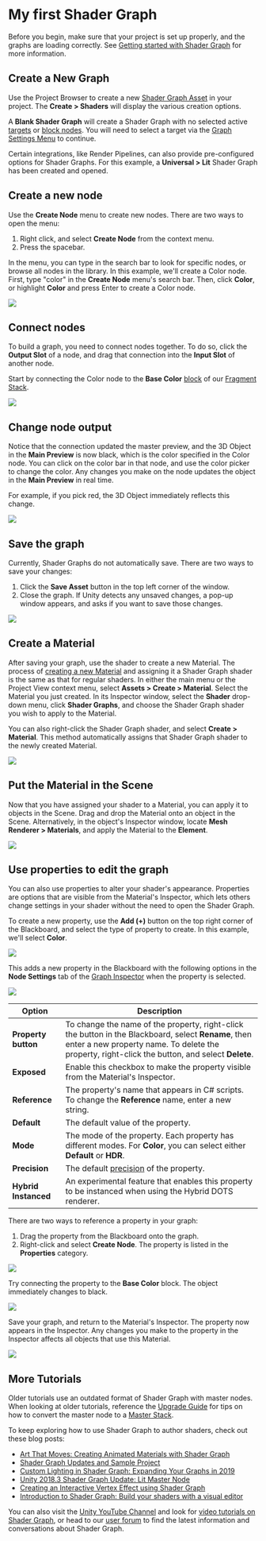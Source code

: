 # My first Shader Graph

Before you begin, make sure that your project is set up properly, and the graphs are loading correctly. See [Getting started with Shader Graph](Getting-Started) for more information.

## Create a New Graph 
Use the Project Browser to create a new [Shader Graph Asset](Shader-Graph-Asset.md) in your project. The **Create > Shaders** will display the various creation options. 

A **Blank Shader Graph** will create a Shader Graph with no selected active [targets]() or [block nodes](Block-Node). You will need to select a target via the [Graph Settings Menu](Graph-Settings-Menu.md) to continue. 

Certain integrations, like Render Pipelines, can also provide pre-configured options for Shader Graphs. For this example, a **Universal > Lit** Shader Graph has been created and opened. 

## Create a new node

Use the **Create Node** menu to create new nodes. There are two ways to open the menu:

1. Right click, and select **Create Node** from the context menu.
2. Press the spacebar.

In the menu, you can type in the search bar to look for specific nodes, or browse all nodes in the library. In this example, we'll create a Color node. First, type "color" in the **Create Node** menu's search bar. Then, click **Color**, or highlight **Color** and press Enter to create a Color node.

![](images/MyFirstShaderGraph_01.png)

## Connect nodes

To build a graph, you need to connect nodes together. To do so, click the **Output Slot** of a node, and drag that connection into the **Input Slot** of another node.

Start by connecting the Color node to the **Base Color** [block]() of our [Fragment Stack](). 

![](images/MyFirstShaderGraph_02.png)

## Change node output

Notice that the connection updated the master preview, and the 3D Object in the **Main Preview** is now black, which is the color specified in the Color node. You can click on the color bar in that node, and use the color picker to change the color. Any changes you make on the node updates the object in the **Main Preview** in real time.

For example, if you pick red, the 3D Object immediately reflects this change.

![](images/MyFirstShaderGraph_03.png)

## Save the graph

Currently, Shader Graphs do not automatically save. There are two ways to save your changes:

1. Click the **Save Asset** button in the top left corner of the window.
3. Close the graph. If Unity detects any unsaved changes, a pop-up window appears, and asks if you want to save those changes.

![](images/MyFirstShaderGraph_04.png)

## Create a Material

After saving your graph, use the shader to create a new Material. The process of [creating a new Material](https://docs.unity3d.com/Manual/Materials.html) and assigning it a Shader Graph shader is the same as that for regular shaders. In either the main menu or the Project View context menu, select **Assets > Create > Material**. Select the Material you just created. In its Inspector window, select the **Shader** drop-down menu, click **Shader Graphs**, and choose the Shader Graph shader you wish to apply to the Material.

You can also right-click the Shader Graph shader, and select **Create > Material**. This method automatically assigns that Shader Graph shader to the newly created Material.

![](images/MyFirstShaderGraph_05.png)

## Put the Material in the Scene

Now that you have assigned your shader to a Material, you can apply it to objects in the Scene. Drag and drop the Material onto an object in the Scene. Alternatively, in the object's Inspector window, locate **Mesh Renderer > Materials**, and apply the Material to the **Element**.

![](images/MyFirstShaderGraph_06.png)

## Use properties to edit the graph

You can also use properties to alter your shader's appearance. Properties are options that are visible from the Material's Inspector, which lets others change settings in your shader without the need to open the Shader Graph.

To create a new property, use the **Add (+)** button on the top right corner of the Blackboard, and select the type of property to create. In this example, we'll select **Color**.

![](images/MyFirstShaderGraph_07.png)

This adds a new property in the Blackboard with the following options in the **Node Settings** tab of the [Graph Inspector]() when the property is selected.

![](images/MyFirstShaderGraph_08.png)

| **Option**          | **Description**                                              |
| ------------------- | ------------------------------------------------------------ |
| **Property button** | To change the name of the property, right-click the button in the Blackboard, select **Rename**, then enter a new property name. To delete the property, right-click the button, and select **Delete**. |
| **Exposed**         | Enable this checkbox to make the property visible from the Material's Inspector. |
| **Reference**       | The property's name that appears in C# scripts. To change the **Reference** name, enter a new string. |
| **Default**         | The default value of the property.                           |
| **Mode**            | The mode of the property. Each property has different modes. For **Color**, you can select either **Default** or **HDR**. |
| **Precision**       | The default [precision](Precision-Modes) of the property. |
| **Hybrid Instanced**| An experimental feature that enables this property to be instanced when using the Hybrid DOTS renderer. |


There are two ways to reference a property in your graph:

1. Drag the property from the Blackboard onto the graph.
2. Right-click and select **Create Node**. The property is listed in the **Properties** category.

![](images/MyFirstShaderGraph_09.png)

Try connecting the property to the **Base Color** block. The object immediately changes to black.

![](images/MyFirstShaderGraph_10.png)

Save your graph, and return to the Material's Inspector. The property now appears in the Inspector. Any changes you make to the property in the Inspector affects all objects that use this Material.

![](images/MyFirstShaderGraph_11.png)

## More Tutorials

Older tutorials use an outdated format of Shader Graph with master nodes. When looking at older tutorials, reference the [Upgrade Guide]() for tips on how to convert the master node to a [Master Stack](). 

To keep exploring how to use Shader Graph to author shaders, check out these blog posts:

- [Art That Moves: Creating Animated Materials with Shader Graph](https://blogs.unity3d.com/2018/10/05/art-that-moves-creating-animated-materials-with-shader-graph/)
- [Shader Graph Updates and Sample Project ](https://blogs.unity3d.com/2018/08/07/shader-graph-updates-and-sample-project/)
- [Custom Lighting in Shader Graph: Expanding Your Graphs in 2019](https://blogs.unity3d.com/2019/07/31/custom-lighting-in-shader-graph-expanding-your-graphs-in-2019/)
- [Unity 2018.3 Shader Graph Update: Lit Master Node](https://blogs.unity3d.com/2018/12/19/unity-2018-3-shader-graph-update-lit-master-node/)
- [Creating an Interactive Vertex Effect using Shader Graph](https://blogs.unity3d.com/2019/02/12/creating-an-interactive-vertex-effect-using-shader-graph/)
- [Introduction to Shader Graph: Build your shaders with a visual editor](https://blogs.unity3d.com/2018/02/27/introduction-to-shader-graph-build-your-shaders-with-a-visual-editor/)

You can also visit the [Unity YouTube Channel](https://www.youtube.com/channel/UCG08EqOAXJk_YXPDsAvReSg) and look for [video tutorials on Shader Graph](https://www.youtube.com/user/Unity3D/search?query=shader+graph), or head to our [user forum](https://forum.unity.com/forums/shader-graph.346/) to find the latest information and conversations about Shader Graph.

